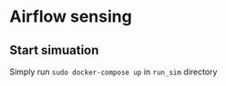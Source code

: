 # Airflow sensing 

## Start simuation

Simply run `` sudo docker-compose up `` in `` run_sim `` directory